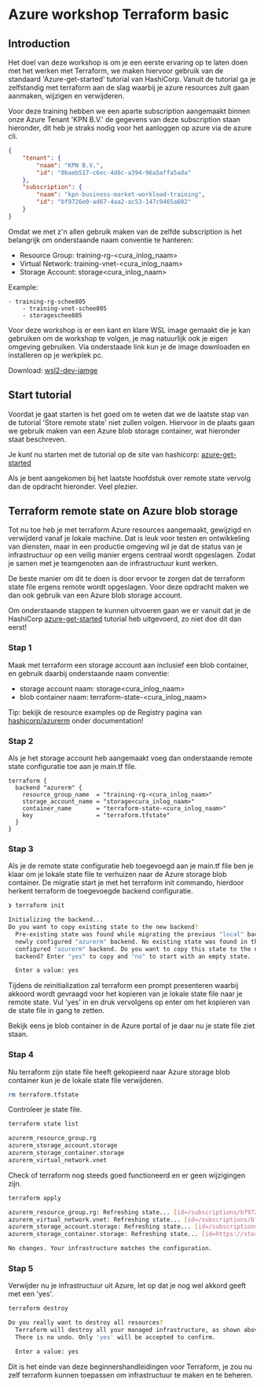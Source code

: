 # Azure workshop Terraform basic

## Introduction
Het doel van deze workshop is om je een eerste ervaring op te laten doen met het werken met Terraform, we maken hiervoor gebruik van de standaard 'Azure-get-started' tutorial van HashiCorp. Vanuit de tutorial ga je zelfstandig met terraform aan de slag waarbij je azure resources zult gaan aanmaken, wijzigen en verwijderen. 

Voor deze training hebben we een aparte subscription aangemaakt binnen onze Azure Tenant 'KPN B.V.' de gegevens van deze subscription staan hieronder, dit heb je straks nodig voor het aanloggen op azure via de azure cli.

```json
{
	"tenant": {
		"naam": "KPN B.V.",
		"id": "0baeb517-c6ec-4d6c-a394-96a5affa5ada"
	},
	"subscription": {
		"naam": "kpn-business-market-workload-training",
		"id": "bf9726e0-ad67-4aa2-ac53-147c9465a602"
	}
}
```

Omdat we met z'n allen gebruik maken van de zelfde subscription is het belangrijk om onderstaande naam conventie te hanteren:

- Resource Group: training-rg-<cura_inlog_naam>
- Virtual Network: training-vnet-<cura_inlog_naam>
- Storage Account: storage<cura_inlog_naam>

Example:
```
- training-rg-schee805
    - training-vnet-schee805
    - storageschee805
```

Voor deze workshop is er een kant en klare WSL image gemaakt die je kan gebruiken om de workshop te volgen, je mag natuurlijk ook je eigen omgeving gebruiken. Via onderstaade link kun je de image downloaden en installeren op je werkplek pc.

Download: [wsl2-dev-iamge](https://wslimage.blob.core.windows.net/image/wsl2-dev-image.7z)

## Start tutorial
Voordat je gaat starten is het goed om te weten dat we de laatste stap van de tutorial 'Store remote state' niet zullen volgen. Hiervoor in de plaats gaan we gebruik maken van een Azure blob storage container, wat hieronder staat beschreven.

Je kunt nu starten met de tutorial op de site van hashicorp: [azure-get-started](https://developer.hashicorp.com/terraform/tutorials/azure-get-started)

Als je bent aangekomen bij het laatste hoofdstuk over remote state vervolg dan de opdracht hieronder. Veel plezier.


## Terraform remote state on Azure blob storage
Tot nu toe heb je met terraform Azure resources aangemaakt, gewijzigd en verwijderd vanaf je lokale machine. Dat is leuk voor testen en ontwikkeling van diensten, maar in een productie omgeving wil je dat de status van je infrastructuur op een veilig manier ergens centraal wordt opgeslagen.  Zodat je samen met je teamgenoten aan de infrastructuur kunt werken.

De beste manier om dit te doen is door ervoor te zorgen dat de terraform state file ergens remote wordt opgeslagen. Voor deze opdracht maken we dan ook gebruik van een Azure blob storage account.

Om onderstaande stappen te kunnen uitvoeren gaan we er vanuit dat je de HashiCorp [azure-get-started](https://developer.hashicorp.com/terraform/tutorials/azure-get-started) tutorial heb uitgevoerd, zo niet doe dit dan eerst!

### Stap 1
Maak met terraform een storage account aan inclusief een blob container, en gebruik daarbij onderstaande naam conventie:
- storage account naam: storage<cura_inlog_naam>
- blob container naam: terraform-state-<cura_inlog_naam>

Tip: bekijk de resource examples op de Registry pagina van [hashicorp/azurerm](https://registry.terraform.io/providers/hashicorp/azurerm/latest) onder documentation! 


### Stap 2
Als je het storage account heb aangemaakt voeg dan onderstaande remote state configuratie toe aan je main.tf file.

```HCL
terraform {
  backend "azurerm" {
    resource_group_name  = "training-rg-<cura_inlog_naam>"
    storage_account_name = "storage<cura_inlog_naam>"
    container_name       = "terraform-state-<cura_inlog_naam>"
    key                  = "terraform.tfstate"
  }
}
```

### Stap 3
Als je de remote state configuratie heb toegevoegd aan je main.tf file ben je klaar om je lokale state file te verhuizen naar de Azure storage blob container. De migratie start je met het terraform init commando, hierdoor herkent terraform de toegevoegde backend configuratie.

```bash
❯ terraform init

Initializing the backend...
Do you want to copy existing state to the new backend?
  Pre-existing state was found while migrating the previous "local" backend to the
  newly configured "azurerm" backend. No existing state was found in the newly
  configured "azurerm" backend. Do you want to copy this state to the new "azurerm"
  backend? Enter "yes" to copy and "no" to start with an empty state.

  Enter a value: yes
```
Tijdens de reinitialization zal terraform een prompt presenteren waarbij akkoord wordt gevraagd voor het kopieren van je lokale state file naar je remote state. Vul 'yes' in en druk vervolgens op enter om het kopieren van de state file in gang te zetten.

Bekijk eens je blob container in de Azure portal of je daar nu je state file ziet staan.

### Stap 4
Nu terraform zijn state file heeft gekopieerd naar Azure storage blob container kun je de lokale state file verwijderen.
```bash
rm terraform.tfstate
```
Controleer je state file.
```bash
terraform state list

azurerm_resource_group.rg
azurerm_storage_account.storage
azurerm_storage_container.storage
azurerm_virtual_network.vnet

```
Check of terraform nog steeds goed functioneerd en er geen wijzigingen zijn.
```bash
terraform apply

azurerm_resource_group.rg: Refreshing state... [id=/subscriptions/bf9726e0-ad67-4aa2-ac53-147c9465a602/resourceGroups/training-rg-schee805]
azurerm_virtual_network.vnet: Refreshing state... [id=/subscriptions/bf9726e0-ad67-4aa2-ac53-147c9465a602/resourceGroups/training-rg-schee805/providers/Microsoft.Network/virtualNetworks/training-vnet-schee805]
azurerm_storage_account.storage: Refreshing state... [id=/subscriptions/bf9726e0-ad67-4aa2-ac53-147c9465a602/resourceGroups/training-rg-schee805/providers/Microsoft.Storage/storageAccounts/storageaccountschee805]
azurerm_storage_container.storage: Refreshing state... [id=https://storageaccountschee805.blob.core.windows.net/terraform-state-schee805]

No changes. Your infrastructure matches the configuration.
```
### Stap 5

Verwijder nu je infrastructuur uit Azure, let op dat je nog wel akkord geeft met een 'yes'.

```bash
terraform destroy

Do you really want to destroy all resources?
  Terraform will destroy all your managed infrastructure, as shown above.
  There is no undo. Only 'yes' will be accepted to confirm.

  Enter a value: yes
```

Dit is het einde van deze beginnershandleidingen voor Terraform, je zou nu zelf terraform kunnen toepassen om infrastructuur te maken en te beheren.
